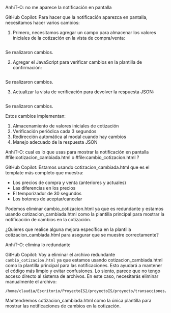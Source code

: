 AnhiT-O: no me aparece la notificación en pantalla

GitHub Copilot: Para hacer que la notificación aparezca en pantalla, necesitamos hacer varios cambios:

1. Primero, necesitamos agregar un campo para almacenar los valores iniciales de la cotización en la vista de compra/venta: 
````

````


Se realizaron cambios.

2. Agregar el JavaScript para verificar cambios en la plantilla de confirmación: 
````

````


Se realizaron cambios.

3. Actualizar la vista de verificación para devolver la respuesta JSON: 
````

````


Se realizaron cambios.

Estos cambios implementan:
1. Almacenamiento de valores iniciales de cotización
2. Verificación periódica cada 3 segundos
3. Redirección automática al modal cuando hay cambios
4. Manejo adecuado de la respuesta JSON

AnhiT-O: cual es lo que usas para mostrar la notificación en pantalla #file:cotizacion_cambiada.html o #file:cambio_cotizacion.html ?

GitHub Copilot: Estamos usando cotizacion_cambiada.html que es el template más completo que muestra:
- Los precios de compra y venta (anteriores y actuales)
- Las diferencias en los precios
- El temporizador de 30 segundos
- Los botones de aceptar/cancelar

Podemos eliminar cambio_cotizacion.html ya que es redundante y estamos usando cotizacion_cambiada.html como la plantilla principal para mostrar la notificación de cambios en la cotización.

¿Quieres que realice alguna mejora específica en la plantilla cotizacion_cambiada.html para asegurar que se muestre correctamente?

AnhiT-O: elimina lo redundante

GitHub Copilot: Voy a eliminar el archivo redundante `cambio_cotizacion.html` ya que estamos usando cotizacion_cambiada.html como la plantilla principal para las notificaciones. Esto ayudará a mantener el código más limpio y evitar confusiones. Lo siento, parece que no tengo acceso directo al sistema de archivos. En este caso, necesitarás eliminar manualmente el archivo:

```
/home/claudia/Escritorio/ProyectoIS2/proyectoIS/proyecto/transacciones/templates/transacciones/cambio_cotizacion.html
```

Mantendremos cotizacion_cambiada.html como la única plantilla para mostrar las notificaciones de cambios en la cotización.
